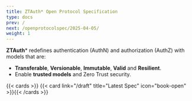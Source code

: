 ```yaml
---
title: ZTAuth* Open Protocol Specification
type: docs
prev: /
next: /openprotocolspec/2025-04-05/
weight: 1
---
```


**ZTAuth*** redefines authentication (AuthN) and authorization (AuthZ) with models that are:

- **Transferable**, **Versionable**, **Immutable**, **Valid**  and **Resilient**.
- Enable **trusted models** and Zero Trust security.

{{< cards >}} {{< card link="/draft" title="Latest Spec" icon="book-open" >}}{{< /cards >}}
